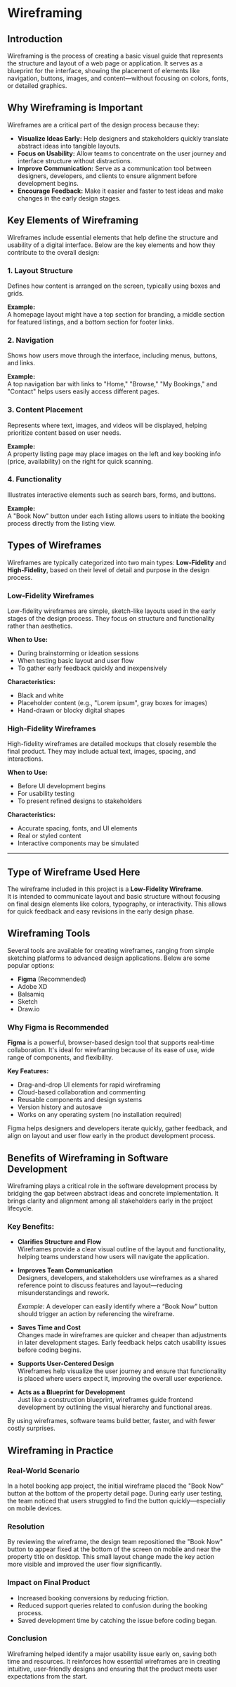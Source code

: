 # Wireframing

## Introduction

Wireframing is the process of creating a basic visual guide that represents the structure and layout of a web page or application. It serves as a blueprint for the interface, showing the placement of elements like navigation, buttons, images, and content—without focusing on colors, fonts, or detailed graphics.

## Why Wireframing is Important

Wireframes are a critical part of the design process because they:

- **Visualize Ideas Early:** Help designers and stakeholders quickly translate abstract ideas into tangible layouts.
- **Focus on Usability:** Allow teams to concentrate on the user journey and interface structure without distractions.
- **Improve Communication:** Serve as a communication tool between designers, developers, and clients to ensure alignment before development begins.
- **Encourage Feedback:** Make it easier and faster to test ideas and make changes in the early design stages.

## Key Elements of Wireframing

Wireframes include essential elements that help define the structure and usability of a digital interface. Below are the key elements and how they contribute to the overall design:

### 1. Layout Structure
Defines how content is arranged on the screen, typically using boxes and grids.

**Example:**  
A homepage layout might have a top section for branding, a middle section for featured listings, and a bottom section for footer links.

### 2. Navigation
Shows how users move through the interface, including menus, buttons, and links.

**Example:**  
A top navigation bar with links to "Home," "Browse," "My Bookings," and "Contact" helps users easily access different pages.

### 3. Content Placement
Represents where text, images, and videos will be displayed, helping prioritize content based on user needs.

**Example:**  
A property listing page may place images on the left and key booking info (price, availability) on the right for quick scanning.

### 4. Functionality
Illustrates interactive elements such as search bars, forms, and buttons.

**Example:**  
A "Book Now" button under each listing allows users to initiate the booking process directly from the listing view.

## Types of Wireframes

Wireframes are typically categorized into two main types: **Low-Fidelity** and **High-Fidelity**, based on their level of detail and purpose in the design process.

### Low-Fidelity Wireframes
Low-fidelity wireframes are simple, sketch-like layouts used in the early stages of the design process. They focus on structure and functionality rather than aesthetics.

**When to Use:**
- During brainstorming or ideation sessions
- When testing basic layout and user flow
- To gather early feedback quickly and inexpensively

**Characteristics:**
- Black and white
- Placeholder content (e.g., "Lorem ipsum", gray boxes for images)
- Hand-drawn or blocky digital shapes

### High-Fidelity Wireframes
High-fidelity wireframes are detailed mockups that closely resemble the final product. They may include actual text, images, spacing, and interactions.

**When to Use:**
- Before UI development begins
- For usability testing
- To present refined designs to stakeholders

**Characteristics:**
- Accurate spacing, fonts, and UI elements
- Real or styled content
- Interactive components may be simulated

---

## Type of Wireframe Used Here

The wireframe included in this project is a **Low-Fidelity Wireframe**.  
It is intended to communicate layout and basic structure without focusing on final design elements like colors, typography, or interactivity. This allows for quick feedback and easy revisions in the early design phase.

## Wireframing Tools

Several tools are available for creating wireframes, ranging from simple sketching platforms to advanced design applications. Below are some popular options:

- **Figma** (Recommended)
- Adobe XD
- Balsamiq
- Sketch
- Draw.io

### Why Figma is Recommended

**Figma** is a powerful, browser-based design tool that supports real-time collaboration. It's ideal for wireframing because of its ease of use, wide range of components, and flexibility.

**Key Features:**
- Drag-and-drop UI elements for rapid wireframing
- Cloud-based collaboration and commenting
- Reusable components and design systems
- Version history and autosave
- Works on any operating system (no installation required)

Figma helps designers and developers iterate quickly, gather feedback, and align on layout and user flow early in the product development process.

## Benefits of Wireframing in Software Development

Wireframing plays a critical role in the software development process by bridging the gap between abstract ideas and concrete implementation. It brings clarity and alignment among all stakeholders early in the project lifecycle.

### Key Benefits:

- **Clarifies Structure and Flow**  
  Wireframes provide a clear visual outline of the layout and functionality, helping teams understand how users will navigate the application.

- **Improves Team Communication**  
  Designers, developers, and stakeholders use wireframes as a shared reference point to discuss features and layout—reducing misunderstandings and rework.

  *Example:* A developer can easily identify where a “Book Now” button should trigger an action by referencing the wireframe.

- **Saves Time and Cost**  
  Changes made in wireframes are quicker and cheaper than adjustments in later development stages. Early feedback helps catch usability issues before coding begins.

- **Supports User-Centered Design**  
  Wireframes help visualize the user journey and ensure that functionality is placed where users expect it, improving the overall user experience.

- **Acts as a Blueprint for Development**  
  Just like a construction blueprint, wireframes guide frontend development by outlining the visual hierarchy and functional areas.

By using wireframes, software teams build better, faster, and with fewer costly surprises.

## Wireframing in Practice

### Real-World Scenario

In a hotel booking app project, the initial wireframe placed the "Book Now" button at the bottom of the property detail page. During early user testing, the team noticed that users struggled to find the button quickly—especially on mobile devices.

### Resolution

By reviewing the wireframe, the design team repositioned the "Book Now" button to appear fixed at the bottom of the screen on mobile and near the property title on desktop. This small layout change made the key action more visible and improved the user flow significantly.

### Impact on Final Product

- Increased booking conversions by reducing friction.
- Reduced support queries related to confusion during the booking process.
- Saved development time by catching the issue before coding began.

### Conclusion

Wireframing helped identify a major usability issue early on, saving both time and resources. It reinforces how essential wireframes are in creating intuitive, user-friendly designs and ensuring that the product meets user expectations from the start.
